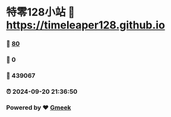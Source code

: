# 特零128小站 :link: https://timeleaper128.github.io 
### :page_facing_up: [80](https://timeleaper128.github.io/tag.html) 
### :speech_balloon: 0 
### :hibiscus: 439067 
### :alarm_clock: 2024-09-20 21:36:50 
### Powered by :heart: [Gmeek](https://github.com/Meekdai/Gmeek)
